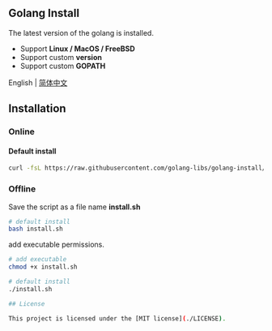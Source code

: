 Golang Install
------
The latest version of the golang is installed.   
- Support **Linux / MacOS / FreeBSD**
- Support custom **version**  
- Support custom **GOPATH** 
   
English | [简体中文](./README_CN.md)

## Installation
### Online
#### Default install 
```sh
curl -fsL https://raw.githubusercontent.com/golang-libs/golang-install/main/install.sh | bash
```

### Offline
Save the script as a file name **install.sh**    

```sh
# default install
bash install.sh   
```
  
add executable permissions.   
```sh
# add executable
chmod +x install.sh

# default install
./install.sh

## License

This project is licensed under the [MIT license](./LICENSE).
